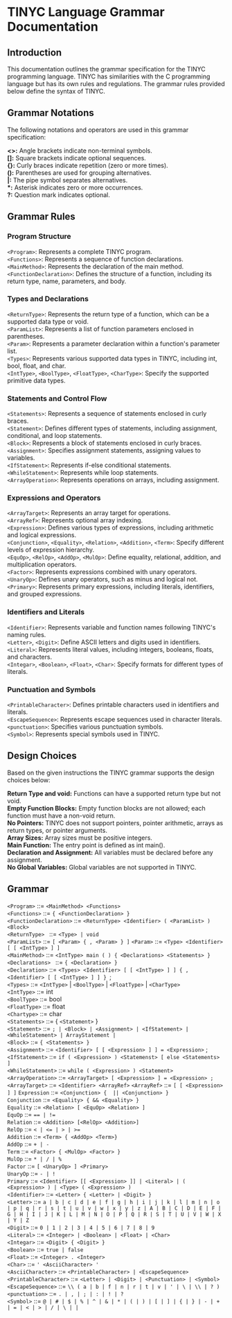# TINYC Language Grammar Documentation
## Introduction
This documentation outlines the grammar specification for the TINYC programming language. TINYC has similarities with the C programming language but has its own rules and regulations. The grammar rules provided below define the syntax of TINYC.

## Grammar Notations
The following notations and operators are used in this grammar specification:

**<>:** Angle brackets indicate non-terminal symbols.<br>
**[]:** Square brackets indicate optional sequences.<br>
**{}:** Curly braces indicate repetition (zero or more times).<br>
**():** Parentheses are used for grouping alternatives.<br>
**|:** The pipe symbol separates alternatives.<br>
**\*:** Asterisk indicates zero or more occurrences.<br>
**?:** Question mark indicates optional.<br>

## Grammar Rules
### Program Structure
`<Program>`: Represents a complete TINYC program.<br>
`<Functions>`: Represents a sequence of function declarations.<br>
`<MainMethod>`: Represents the declaration of the main method.<br>
`<FunctionDeclaration>`: Defines the structure of a function, including its return type, name, parameters, and body.<br>
### Types and Declarations
`<ReturnType>`: Represents the return type of a function, which can be a supported data type or void.<br>
`<ParamList>`: Represents a list of function parameters enclosed in parentheses.<br>
`<Param>`: Represents a parameter declaration within a function's parameter list.<br>
`<Types>`: Represents various supported data types in TINYC, including int, bool, float, and char.<br>
`<IntType>`, `<BoolType>`, `<FloatType>`, `<CharType>`: Specify the supported primitive data types.<br>
### Statements and Control Flow
`<Statements>`: Represents a sequence of statements enclosed in curly braces.<br>
`<Statement>`: Defines different types of statements, including assignment, conditional, and loop statements.<br>
`<Block>`: Represents a block of statements enclosed in curly braces.<br>
`<Assignment>`: Specifies assignment statements, assigning values to variables.<br>
`<IfStatement>`: Represents if-else conditional statements.<br>
`<WhileStatement>`: Represents while loop statements.<br>
`<ArrayOperation>`: Represents operations on arrays, including assignment.<br>
### Expressions and Operators
`<ArrayTarget>`: Represents an array target for operations.<br>
`<ArrayRef>`: Represents optional array indexing.<br>
`<Expression>`: Defines various types of expressions, including arithmetic and logical expressions.<br>
`<Conjunction>`, `<Equality>`, `<Relation>`, `<Addition>`, `<Term>`: Specify different levels of expression hierarchy.<br>
`<EquOp>`, `<RelOp>`, `<AddOp>`, `<MulOp>`: Define equality, relational, addition, and multiplication operators.<br>
`<Factor>`: Represents expressions combined with unary operators.<br>
`<UnaryOp>`: Defines unary operators, such as minus and logical not.<br>
`<Primary>`: Represents primary expressions, including literals, identifiers, and grouped expressions.<br>
### Identifiers and Literals
`<Identifier>`: Represents variable and function names following TINYC's naming rules.<br>
`<Letter>`, `<Digit>`: Define ASCII letters and digits used in identifiers.<br>
`<Literal>`: Represents literal values, including integers, booleans, floats, and characters.<br>
`<Integar>`, `<Boolean>`, `<Float>`, `<Char>`: Specify formats for different types of literals.<br>
### Punctuation and Symbols
`<PrintableCharacter>`: Defines printable characters used in identifiers and literals.<br>
`<EscapeSequence>`: Represents escape sequences used in character literals.<br>
`<punctuation>`: Specifies various punctuation symbols.<br>
`<Symbol>`: Represents special symbols used in TINYC.<br>

## Design Choices
Based on the given instructions the TINYC grammar supports the design choices below:

**Return Type and void:** Functions can have a supported return type but not void.<br>
**Empty Function Blocks:** Empty function blocks are not allowed; each function must have a non-void return.<br>
**No Pointers:** TINYC does not support pointers, pointer arithmetic, arrays as return types, or pointer arguments.<br>
**Array Sizes:** Array sizes must be positive integers.<br>
**Main Function:** The entry point is defined as int main().<br>
**Declaration and Assignment:** All variables must be declared before any assignment.<br>
**No Global Variables:** Global variables are not supported in TINYC.<br>



## Grammar
`<Program>` ::= `<MainMethod> <Functions>`<br>
`<Functions>`           ::=     `{ <FunctionDeclaration> }`<br>
`<FunctionDeclaration>` ::=     `<ReturnType> <Identifier> ( <ParamList> ) <Block>`<br>
`<ReturnType> `         ::=     `<Type> | void`<br>
`<ParamList>`           ::=     `[ <Param> { , <Param> } ]`
`<Param>`               ::=     `<Type> <Identifier> [ [ <IntType> ] ]`<br>
`<MainMethod>`          ::=     `<IntType> main ( ) { <Declarations> <Statements> }`<br>
`<Declarations> `       ::=     `{ <Declaration> }`<br>
`<Declaration>`         ::=     `<Types> <Identifier> [ [ <IntType> ] ] { , <Identifier> [ [ <IntType> ] ] } `;<br>
`<Types>`               ::=     `<IntType>` | `<BoolType>` | `<FloatType>` | `<CharType>` <br>
`<IntType>`             ::=     int <br>
`<BoolType>`            ::=     bool <br>
`<FloatType>`           ::=     float <br>
`<Chartype>`            ::=     char<br>
`<Statements>`          ::=     { `<Statement>` } <br>
`<Statement>`           ::=     `; | <Block> | <Assignment> | <IfStatement> | <WhileStatement> | ArrayStatement |`<br>
`<Block>`               ::=     `{ <Statements> }`<br>
`<Assignment>`          ::=     `<Identifier> [ [ <Expression> ] ] = <Expression>` ;<br>
`<IfStatement>`         ::=     `if ( <Expression> ) <Statemenst> [ else <Statements> ]` <br>
`<WhileStatement>`      ::=     `while ( <Expression> ) <Statement>`<br>
`<ArrayOperation>`      ::=     `<ArrayTarget> [ <Expression> ] = <Expression> ;`
`<ArrayTarget>`         ::=     `<Identifier> <ArrayRef>`
`<ArrayRef>`            ::=     `[ [ <Expression> ] ]`
`Expression`            ::=     `<Conjunction> {  || <Conjunction> }`<br>
`Conjunction`           ::=     `<Equality> { && <Equality> }`<br>
`Equality`              ::=     `<Relation> [ <EquOp> <Relation> ]`<br>
`EquOp`                 ::=     `== | !=`<br>
`Relation`              ::=     `<Addition> [<RelOp> <Addition>]`<br>
`RelOp`                 ::=     `< | <= | > | >=`<br>
`Addition`              ::=     `<Term> { <AddOp> <Term>}`<br>
`AddOp`                 ::=     `+ | -`<br>
`Term`                  ::=     `<Factor> { <MulOp> <Factor> }`<br>
`MulOp`                 ::=     `* | / | %`<br>
`Factor`                ::=     `[ <UnaryOp> ] <Primary>`<br>
`UnaryOp`               ::=     `- | !`<br>
`Primary`               ::=     `<Identifier> [[ <Expression> ]] | <Literal> | ( <Expression> ) | <Type> ( <Expression> )`<br>
`<Identifier>`          ::=     `<Letter> { <Letter> | <Digit> }`<br>
`<Letter>`              ::=     `a | b | c | d | e | f | g | h | i | j | k | l | m | n | o | p | q | r | s | t | u | v | w | x | y | z | A | B | C | D | E | F | G | H | I | J | K | L | M | N | O | P | Q | R | S | T | U | V | W | X | Y | Z` <br>
`<Digit>`               ::=     `0 | 1 | 2 | 3 | 4 | 5 | 6 | 7 | 8 | 9 `<br>
`<Literal>`             ::=     `<Integer> | <Boolean> | <Float> | <Char>`<br>
`<Integar>`             ::=     `<Digit> { <Digit> }`<br>
`<Boolean>`             ::=     `true | false`<br>
`<Float>`               ::=     `<Integer> . <Integer>`<br>
`<Char>`                ::=     `' <AsciiCharacter> '`<br>
`<AsciiCharacter>`      ::=     `<PrintableCharacter> | <EscapeSequence>`<br>
`<PrintableCharacter>`  ::=     `<Letter> | <Digit> | <Punctuation> | <Symbol>`<br>
`<EscapeSequence>`      ::=     `\\ ( a | b | f | n | r | t | v | ' | \ | \\ | ? )`<br>
`<punctuation>`         ::=     `. | , | ; | : | ! | ?`<br>
`<Symbol>`              ::=     `@ | # | $ | % | ^ | & | * | ( | ) | [ | ] | { | } | - | + | = | < | > | / | \ | |`<br>

